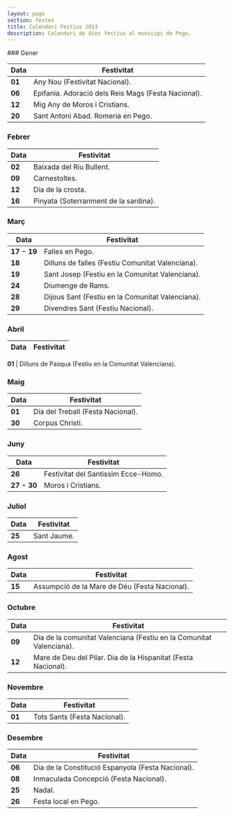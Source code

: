 ```yaml
---
layout: page
section: festes
title: Calendari Festius 2013
description: Calendari de dies festius al municipi de Pego.
---
```

<div class="center" markdown="1">
### Gener
<div class="serveis" markdown="1">

Data                                          | Festivitat
----------------------------------------------|-------------------------------
**<time datetime="2013-01-01">01</time>**     | Any Nou (Festivitat Nacional).
**<time datetime="2013-01-06">06</time>**     | Epifania. Adoració dels Reis Mags (Festa Nacional).
**<time datetime="2013-01-12">12</time>**     | Mig Any de Moros i Cristians.
**<time datetime="2013-01-20">20</time>**     | Sant Antoni Abad. Romeria en Pego.

</div>

### Febrer
<div class="serveis" markdown="1">

Data                                          | Festivitat
----------------------------------------------|-------------------------------
**<time datetime="2013-02-02">02</time>**     | Baixada del Riu Bullent.
**<time datetime="2013-02-09">09</time>**     | Carnestoltes.
**<time datetime="2013-02-12">12</time>**     | Dia de la crosta.
**<time datetime="2013-02-16">16</time>**     | Pinyata (Soterranment de la sardina).

</div>

### Març
<div class="serveis" markdown="1">

Data                                            | Festivitat
------------------------------------------------|-------------------------------
**<time datetime="2013-03-17">17 - 19</time>**  | Falles en Pego.
**<time datetime="2013-03-18">18</time>**       | Dilluns de falles (Festiu Comunitat Valenciana).
**<time datetime="2013-03-19">19</time>**       | Sant Josep (Festiu en la Comunitat Valenciana).
**<time datetime="2013-03-24">24</time>**       | Diumenge de Rams.
**<time datetime="2013-03-28">28</time>**       | Dijous Sant (Festiu en la Comunitat Valenciana).
**<time datetime="2013-03-29">29</time>**       | Divendres Sant (Festiu Nacional).

</div>

### Abril
<div class="serveis" markdown="1">

Data                                      | Festivitat
------------------------------------------|-------------------------------

**<time datetime="2013-04-01">01</time>** | Dilluns de Pasqua (Festiu en la Comunitat Valenciana).

</div>

### Maig
<div class="serveis" markdown="1">

Data                                          | Festivitat
----------------------------------------------|-------------------------------
**<time datetime="2013-05-01">01</time>**     | Dia del Treball (Festa Nacional).
**<time datetime="2013-05-30">30</time>**     | Corpus Christi.

</div>

### Juny
<div class="serveis" markdown="1">

Data                                            | Festivitat
------------------------------------------------|-------------------------------
**<time datetime="2013-06-26">26</time>**       | Festivitat del Santissim Ecce-Homo.
**<time datetime="2013-06-27">27 - 30</time>**  | Moros i Cristians.

</div>

### Juliol
<div class="serveis" markdown="1">

Data                                      | Festivitat
------------------------------------------|-------------------------------
**<time datetime="2013-07-25">25</time>** | Sant Jaume.

</div>

### Agost
<div class="serveis" markdown="1">

Data                                      | Festivitat
------------------------------------------|-------------------------------
**<time datetime="2013-08-15">15</time>** | Assumpció de la Mare de Déu (Festa Nacional).

</div>

### Octubre
<div class="serveis" markdown="1">

Data                                      | Festivitat
------------------------------------------|-------------------------------
**<time datetime="2013-10-09">09</time>** | Dia de la comunitat Valenciana (Festiu en la Comunitat Valenciana).
**<time datetime="2013-10-12">12</time>** | Mare de Deu del Pilar. Dia de la Hispanitat (Festa Nacional).

</div>

### Novembre
<div class="serveis" markdown="1">

Data                                      | Festivitat
------------------------------------------|-------------------------------
**<time datetime="2013-11-01">01</time>** | Tots Sants (Festa Nacional).

</div>

### Desembre
<div class="serveis" markdown="1">

Data                                      | Festivitat
------------------------------------------|-------------------------------
**<time datetime="2013-12-06">06</time>** | Dia de la Constitució Espanyola (Festa Nacional).
**<time datetime="2013-12-08">08</time>** | Inmaculada Concepció (Festa Nacional).
**<time datetime="2013-12-25">25</time>** | Nadal.
**<time datetime="2013-12-26">26</time>** | Festa local en Pego.

</div>
</div>